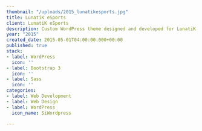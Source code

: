 ```yaml
---
thumbnail: "/uploads/2015_lunatikesports.jpg"
title: LunatiK eSports
client: LunatiK eSports
description: Custom WordPress theme designed and developed for LunatiK eSports
year: "2015"
created_date: 2015-05-01T04:00:00.000+00:00
published: true
stack:
- label: WordPress
  icon: ''
- label: Bootstrap 3
  icon: ''
- label: Sass
  icon: ''
categories:
- label: Web Development
- label: Web Design
- label: WordPress
  icon_name: SiWordpress

---
```


